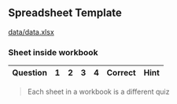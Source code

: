 ## Spreadsheet Template

[data/data.xlsx](./blob/master/src/data/data.xlsx)

### Sheet inside workbook

| Question | 1   | 2   | 3   | 4   | Correct | Hint |
| -------- | --- | --- | --- | --- | ------- | ---- |

> Each sheet in a workbook is a different quiz
